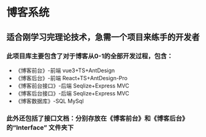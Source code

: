 # 博客系统

## 适合刚学习完理论技术，急需一个项目来练手的开发者
### 此项目库主要包含了对于博客从0-1的全部开发过程，包含：
* 《博客前台》-前端  vue3+TS+AntDesign   
* 《博客后台》-前端   React+TS+AntDesign-Pro
* 《博客前台接口》-后端  Seqlize+Express  MVC
* 《博客后台接口》-后端   Seqlize+Express  MVC
* 《博客数据库》-SQL   MySql

### 此外还包括了**接口文档**：分别存放在《博客前台》和《博客后台》 的“Interface” 文件夹下 




